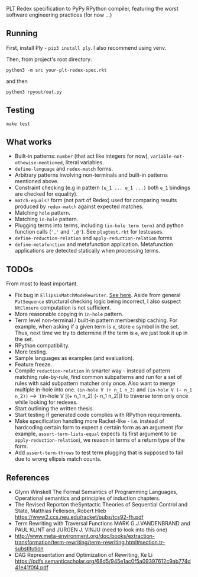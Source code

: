 PLT Redex specification to PyPy RPython compiler, featuring the worst software engineering practices (for now ...)

## Running 

First, install Ply - `pip3 install ply`. I also recommend using venv.

Then, from project's root directory:

```
python3 -m src your-plt-redex-spec.rkt
```

and then 

`python3 rpyout/out.py`


## Testing
`make test`

## What works 
* Built-in patterns: `number` (that act like integers for now), `variable-not-othewise-mentioned`, literal variables.
* `define-language` and `redex-match` forms. 
* Arbitrary patterns involving non-terminals and built-in patterns mentioned above.
* Constraint checking (e.g in pattern `(e_1 ... e_1 ...)` both `e_1` bindings are checked for equality).
* `match-equals?` form (not part of Redex) used for comparing results produced by `redex-match` against expected matches.
* Matching `hole` pattern.
* Matching `in-hole` pattern.
* Plugging terms into terms, including `(in-hole term term)` and python function calls (`','` and `',@'`). See `plugtest.rkt` for testcases.
* `define-reduction-relation` and `apply-reduction-relation` forms
* `define-metafunction` and metafunction application. Metafunction applications are detected statically when processing terms. 

## TODOs
From most to least important.
* Fix bug in `EllipsisMatchModeRewriter`. [See here](https://github.com/mamysa/PyPltRedex/issues/1#issuecomment-656267262). Aside from general `PatSequence` structural checking logic being incorrect, I also suspect `NtClosure` computation is not sufficient.
* More reasonable copying in `in-hole` pattern. 
* Term level non-terminal / built-in pattern membership caching. For example, when asking if a given term is `e`, store `e` symbol in the set. Thus, next time we try to determine if the term is `e`, we just look it up in the set.
* RPython compatibility.
* More testing.
* Sample languages as examples (and evaluation).
* Feature freeze.
* Compile `reduction-relation` in smarter way - instead of pattern matching rule-by-rule, find common subpatterns  and run for a set of rules with said subpattern matcher only once. Also want to merge multiple in-hole into one. `(in-hole V (+ n_1 n_2)` and `(in-hole V (- n_1 n_2))` --> `(in-hole V [(+ n_1 n_2) (- n_1 n_2)]) to traverse term only once while looking for redexes.
* Start outlining the written thesis.
* Start testing if generated code complies with RPython requirements.
* Make specification handling more Racket-like - i.e. instead of hardcoding certain form to expect a certain form as an argument (for example, `assert-term-lists-equal` expects its first argument to be `apply-reduction-relation`), we reason in terms of a return type of the form.
* Add `assert-term-throws` to test term plugging that is supposed to fail due to wrong ellipsis match counts.

## References
* Glynn Winskell The Formal Semantics of Programming Languages, Operational semantics and principles of induction chapters.
* The Revised Reporton theSyntactic Theories of Sequential Control and State, Matthias Felleisen, Robert Hieb https://www2.ccs.neu.edu/racket/pubs/tcs92-fh.pdf
* Term Rewriting with Traversal Functions MARK G.J.VANDENBRAND and PAUL KLINT and JURGEN J. VINJU (need to look into this one)
* http://www.meta-environment.org/doc/books/extraction-transformation/term-rewriting/term-rewriting.html#section.tr-substitution
* DAG Representation and Optimization of Rewriting, Ke Li https://pdfs.semanticscholar.org/68d5/945e1ac0f5a09397612c9ab774d41e41f0f4.pdf
